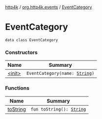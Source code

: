 [http4k](../../index.md) / [org.http4k.events](../index.md) / [EventCategory](./index.md)

# EventCategory

`data class EventCategory`

### Constructors

| Name | Summary |
|---|---|
| [&lt;init&gt;](-init-.md) | `EventCategory(name: `[`String`](https://kotlinlang.org/api/latest/jvm/stdlib/kotlin/-string/index.html)`)` |

### Functions

| Name | Summary |
|---|---|
| [toString](to-string.md) | `fun toString(): `[`String`](https://kotlinlang.org/api/latest/jvm/stdlib/kotlin/-string/index.html) |
